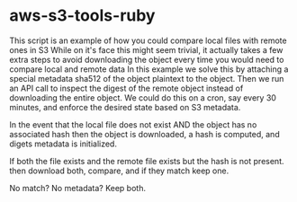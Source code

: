 # aws-s3-tools-ruby

 This script is an example of how you could compare local files with remote ones in S3
 While on it's face this might seem trivial, it actually takes a few extra steps
 to avoid downloading the object every time you would need to compare local and remote data
 In this example we solve this by attaching a special metadata sha512 of the object plaintext
 to the object. Then we run an API call to inspect the digest of the remote object instead of
 downloading the entire object. We could do this on a cron, say every 30 minutes, and enforce
 the desired state based on S3 metadata.

 In the event that the local file does not exist AND the object has no associated hash
 then the object is downloaded, a hash is computed, and digets metadata is initialized.

 If both the file exists and the remote file exists but the hash is not present.
 then download both, compare, and if they match keep one.

 No match? No metadata? Keep both.

